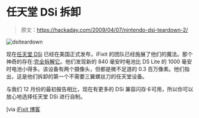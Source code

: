# 任天堂 DSi 拆卸

> 原文：<https://hackaday.com/2009/04/07/nintendo-dsi-teardown-2/>

![dsiteardown](img/d6c0cc09b2f02bf53b5110d69c626249.png "dsiteardown")

现在[任天堂 DSi](http://www.mahalo.com/Nintendo_DSi "Nintendo DSi - Mahalo") 已经在美国正式发布，iFixit 的团队已经施展了他们的魔法。那个神奇的存在:[完全拆解它](http://www.ifixit.com/Guide/First-Look/Nintendo-DSi/714/1 "Nintendo DSi First Look")。他们发现新的 840 毫安时电池比 DS Lite 的 1000 毫安时电池小得多。该设备有两个摄像头，但都是微不足道的 0.3 百万像素。他们指出，这是他们拆卸的第一个不需要三翼螺丝刀的任天堂设备。

与我们 12 月份的最初报告相比，现在有更多的 DSi 兼容闪存卡可用，所以你可以放心地选择任天堂 DSi 进行自制。

[via [iFixit 博客](http://www.ifixit.com/blog/?p=383 "Nintendo DSi First Look «  iFixit Blog")